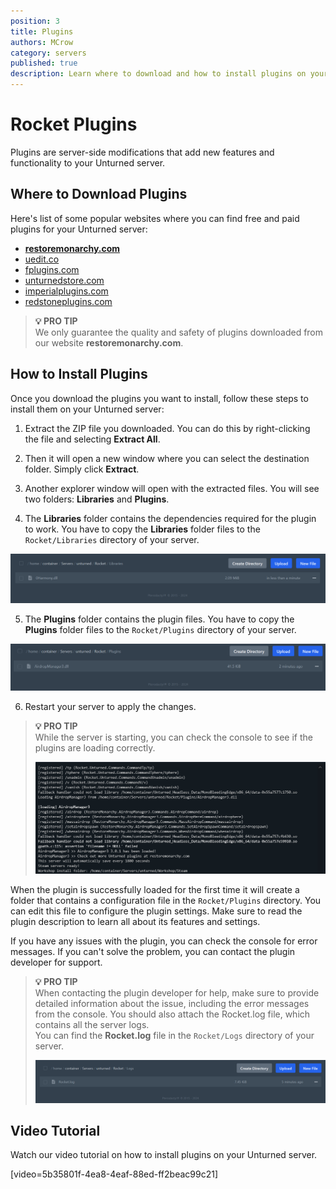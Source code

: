 ```yaml
---
position: 3
title: Plugins
authors: MCrow
category: servers
published: true
description: Learn where to download and how to install plugins on your Unturned server with Rocket also known as RocketMod.
---
```


# Rocket Plugins
Plugins are server-side modifications that add new features and functionality to your Unturned server.

## Where to Download Plugins
Here's list of some popular websites where you can find free and paid plugins for your Unturned server:
- **[restoremonarchy.com](https://restoremonarchy.com/plugins)**
- [uedit.co](https://uedit.co/RocketMod/Plugins/)
- [fplugins.com](https://fplugins.com)
- [unturnedstore.com](https://unturnedstore.com/)
- [imperialplugins.com](https://imperialplugins.com/)
- [redstoneplugins.com](https://redstoneplugins.com/)

> **💡 PRO TIP**  
> We only guarantee the quality and safety of plugins downloaded from our website **restoremonarchy.com**.

## How to Install Plugins
Once you download the plugins you want to install, follow these steps to install them on your Unturned server:

1. Extract the ZIP file you downloaded. You can do this by right-clicking the file and selecting **Extract All**.

2. Then it will open a new window where you can select the destination folder. Simply click **Extract**.

3. Another explorer window will open with the extracted files. You will see two folders: **Libraries** and **Plugins**. 

4. The **Libraries** folder contains the dependencies required for the plugin to work. You have to copy the **Libraries** folder files to the `Rocket/Libraries` directory of your server.

![rocket libraries directory](assets/rocket_libraries_directory.png "Rocket/Libraries directory")

5. The **Plugins** folder contains the plugin files. You have to copy the **Plugins** folder files to the `Rocket/Plugins` directory of your server.  

![rocket plugins directory](assets/rocket_plugins_directory.png "Rocket/Plugins directory")

6. Restart your server to apply the changes.

> **💡 PRO TIP**  
> While the server is starting, you can check the console to see if the plugins are loading correctly. 
> 
> ![loading plugin console](assets/loading_plugin_console.png "Loading plugin in console")

When the plugin is successfully loaded for the first time it will create a folder that contains a configuration file in the `Rocket/Plugins` directory. You can edit this file to configure the plugin settings. Make sure to read the plugin description to learn all about its features and settings.

If you have any issues with the plugin, you can check the console for error messages. If you can't solve the problem, you can contact the plugin developer for support.

> **💡 PRO TIP**  
> When contacting the plugin developer for help, make sure to provide detailed information about the issue, including the error messages from the console. You should also attach the Rocket.log file, which contains all the server logs.  
> You can find the **Rocket.log** file in the `Rocket/Logs` directory of your server.  
> 
> ![rocket log file](assets/rocket_log_file.png)

## Video Tutorial
Watch our video tutorial on how to install plugins on your Unturned server.

[video=5b35801f-4ea8-4eaf-88ed-ff2beac99c21]
